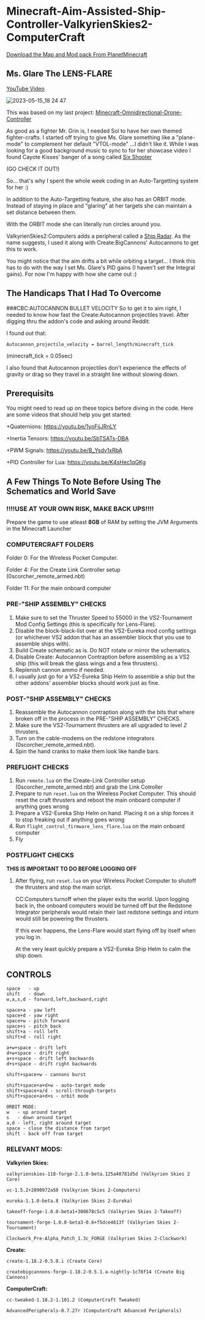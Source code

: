 # Minecraft-Aim-Assisted-Ship-Controller-ValkyrienSkies2-ComputerCraft

[Download the Map and Mod pack From PlanetMinecraft]()

## Ms. Glare The LENS-FLARE
[YouTube Video]()

![2023-05-15_18 24 47](https://github.com/19PHOBOSS98/Minecraft-Aim-Assisted-Ship-Controller-ValkyrienSkies2-ComputerCraft/assets/37253663/005d3817-2475-418b-8ec3-4b74fe054505)



This was based on my last project:
[Minecraft-Omnidirectional-Drone-Controller](https://github.com/19PHOBOSS98/Minecraft-Omnidirectional-Drone-Controller-ValkyrienSkies2-ComputerCraft)

As good as a fighter Mr. Grin is, I needed Sol to have her own themed fighter-crafts. I started off trying to give Ms. Glare something like a "plane-mode" to complement her default "VTOL-mode"
...I didn't like it. While I was looking for a good background music to sync to for her showcase video I found Cayote Kisses' banger of a song called [Six Shooter](https://youtu.be/Y2shDoIBJIs)

(GO CHECK IT OUT!)

So... that's why I spent the whole week coding in an Auto-Targetting system for her :)

In addition to the Auto-Targetting feature, she also has an ORBIT mode. Instead of staying in place and "glaring" at her targets she can maintain a set distance between them. 

With the ORBIT mode she can literally run circles around you.

ValkyrienSkies2:Computers adds a peripheral called a [Ship Radar](https://github.com/TechTastic/ValkyrienComputers/wiki/Ship-Radar). As the name suggests, I used it along with Create:BigCannons' Autocannons to get this to work.

You might notice that the aim drifts a bit while orbiting a target... I think this has to do with the way I set Ms. Glare's PID gains (I haven't set the Integral gains). For now I'm happy with how she came out :)

## The Handicaps That I Had To Overcome
###CBC:AUTOCANNON BULLET VELOCITY
So to get it to aim right, I needed to know how fast the Create:Autocannon projectiles travel. After digging thru the addon's code and asking around Reddit:

I found out that:

`Autocannon_projectile_velocity = barrel_length/minecraft_tick`

(minecraft_tick = 0.05sec)

I also found that Autocannon projectiles don't experience the effects of gravity or drag so they travel in a straight line without slowing down.

## Prerequisits
You might need to read up on these topics before diving in the code. Here are some videos that should help you get started:

  +Quaternions: https://youtu.be/1yoFjjJRnLY
  
  +Inertia Tensors: https://youtu.be/SbTSATs-DBA
  
  +PWM Signals: https://youtu.be/B_Ysdv1xRbA
  
  +PID Controller for Lua: https://youtu.be/K4sHec1qGKg
  
  
## A Few Things To Note Before Using The Schematics and World Save

### **!!!!USE AT YOUR OWN RISK, MAKE BACK UPS!!!!**

Prepare the game to use atleast **8GB** of RAM by setting the JVM Arguments in the Minecraft Launcher

### COMPUTERCRAFT FOLDERS

Folder 0: For the Wireless Pocket Computer.

Folder 4: For the Create Link Controller setup (0scorcher_remote_armed.nbt)

Folder 11: For the main onboard computer


### PRE-"SHIP ASSEMBLY" CHECKS
1. Make sure to set the Thruster Speed to 55000 in the VS2-Tournament Mod Config Settings (this is specifically for Lens-Flare).
2. Disable the block-black-list over at the VS2-Eureka mod config settings (or whichever VS2 addon that has an assembler block that you use to assemble ships with). 
3. Build Create schematic as is. Do NOT rotate or mirror the schematics.
4. Disable Create: Autocannon Contraption before assembling as a VS2 ship (this will break the glass wings and a few thrusters).
5. Replenish cannon ammo if needed.
6. I usually just go for a VS2-Eureka Ship Helm to assemble a ship but the other addons' assembler blocks should work just as fine.

### POST-"SHIP ASSEMBLY" CHECKS
1. Reassemble the Autocannon contraption along with the bits that where broken off in the process in the PRE-"SHIP ASSEMBLY" CHECKS.
2. Make sure the VS2-Tournament thrusters are all upgraded to level *2* thrusters.
3. Turn on the cable-modems on the redstone integrators (0scorcher_remote_armed.nbt).
4. Spin the hand cranks to make them look like handle bars.

### PREFLIGHT CHECKS
1. Run `remote.lua` on the Create-Link Controller setup (0scorcher_remote_armed.nbt) and grab the Link Cotroller
2. Prepare to run `reset.lua` on the Wireless Pocket Computer. This should reset the craft thrusters and reboot the main onboard computer if anything goes wrong
3. Prepare a VS2-Eureka Ship Helm on hand. Placing it on a ship forces it to stop freaking out if anything goes wrong 
4. Run `flight_control_firmware_lens_flare.lua` on the main onboard computer
5. Fly

### POSTFLIGHT CHECKS
**THIS IS IMPORTANT TO DO BEFORE LOGGING OFF**
1. After flying, run `reset.lua` on your Wireless Pocket Computer to shutoff the thrusters and stop the main script. 

    CC:Computers turnoff when the player exits the world. Upon logging back in, the onboard computers would be turned off but the Redstone Integrator peripherals would retain their last redstone settings and inturn would still be powering the thrusters.
    
    If this ever happens, the Lens-Flare would start flying off by itself when you log in.
    
    At the very least quickly prepare a VS2-Eureka Ship Helm to calm the ship down.
    
## CONTROLS
```
space   - up
shift   - down
w,a,s,d - forward,left,backward,right

space+a - yaw left
space+d - yaw right
space+w - pitch forward
space+s - pitch back
shift+a - roll left
shift+d - roll right

a+w+space - drift left
d+w+space - drift right
a+s+space - drift left backwards
d+s+space - drift right backwards

shift+space+w - cannons burst

shift+space+a+d+w - auto-target mode
shift+space+a/d - scroll-through-targets
shift+space+a+d+s - orbit mode

ORBIT MODE:
w   - up around target
s   - down around target
a,d - left, right around target
space - close the distance from target
shift - back off from target

```

### RELEVANT MODS:

**Valkyrien Skies:**
```
valkyrienskies-118-forge-2.1.0-beta.125a40781d5d (Valkyrien Skies 2 Core)

vc-1.5.2+2090972a50 (Valkyrien Skies 2-Computers)

eureka-1.1.0-beta.8 (Valkyrien Skies 2-Eureka)

takeoff-forge-1.0.0-beta1+308678c5c5 (Valkyrien Skies 2-Takeoff)

tournament-forge-1.0.0-beta3-0.6+f5dce4613f (Valkyrien Skies 2-Tournament)

Clockwork_Pre-Alpha_Patch_1.3c_FORGE (Valkyrien Skies 2-Clockwork)
```

**Create:**
```
create-1.18.2-0.5.0.i (Create Core)

createbigcannons-forge-1.18.2-0.5.1.a-nightly-1c78f14 (Create Big Cannons)
```

**ComputerCraft:**
```
cc-tweaked-1.18.2-1.101.2 (ComputerCraft Tweaked)

AdvancedPeripherals-0.7.27r (ComputerCraft Advanced Peripherals)
```

